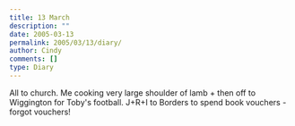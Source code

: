 ```yaml
---
title: 13 March
description: ""
date: 2005-03-13
permalink: 2005/03/13/diary/
author: Cindy
comments: []
type: Diary
---
```


All to church. Me cooking very large shoulder of lamb + then off to Wiggington for Toby's football. J+R+I to Borders to spend book vouchers - forgot vouchers!
